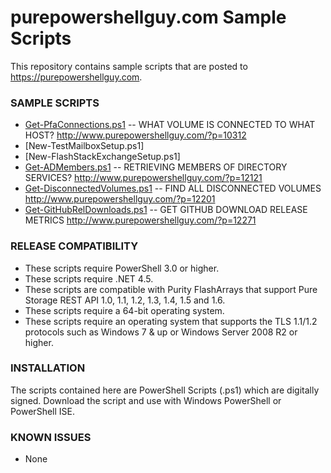 # purepowershellguy.com Sample Scripts

This repository contains sample scripts that are posted to https://purepowershellguy.com.

### SAMPLE SCRIPTS
* [Get-PfaConnections.ps1](https://github.com/barkz/PurePowerShellGuy/blob/master/Get-PfaConnections.ps1) -- WHAT VOLUME IS CONNECTED TO WHAT HOST? http://www.purepowershellguy.com/?p=10312
* [New-TestMailboxSetup.ps1]
* [New-FlashStackExchangeSetup.ps1]
* [Get-ADMembers.ps1](https://github.com/barkz/PurePowerShellGuy/blob/master/Get-PfaConnections.ps1) -- RETRIEVING MEMBERS OF DIRECTORY SERVICES? http://www.purepowershellguy.com/?p=12121
* [Get-DisconnectedVolumes.ps1](https://github.com/barkz/PurePowerShellGuy/blob/master/Get-DisconnectedVolumes.ps1) -- FIND ALL DISCONNECTED VOLUMES http://www.purepowershellguy.com/?p=12201
* [Get-GitHubRelDownloads.ps1](https://github.com/barkz/PurePowerShellGuy/blob/master/Get-GitHubRelDownloads.ps1) -- GET GITHUB DOWNLOAD RELEASE METRICS http://www.purepowershellguy.com/?p=12271

### RELEASE COMPATIBILITY

* These scripts require PowerShell 3.0 or higher.
* These scripts require .NET 4.5.
* These scripts are compatible with Purity FlashArrays that support Pure Storage REST API 1.0, 1.1, 1.2, 1.3, 1.4, 1.5 and 1.6.
* These scripts require a 64-bit operating system.
* These scripts require an operating system that supports the TLS 1.1/1.2 protocols such as Windows 7 & up or Windows Server 2008 R2 or higher.

### INSTALLATION

The scripts contained here are PowerShell Scripts (.ps1) which are digitally signed. Download the script and use with Windows PowerShell or PowerShell ISE.

### KNOWN ISSUES

* None
